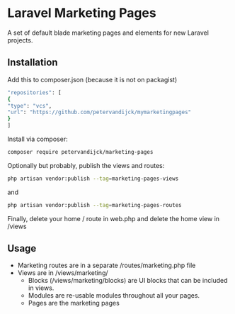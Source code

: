 # Laravel Marketing Pages

A set of default blade marketing pages and elements for new Laravel projects.

## Installation
Add this to composer.json (because it is not on packagist)
```bash
"repositories": [
{
"type": "vcs",
"url": "https://github.com/petervandijck/mymarketingpages"
}
]
```
Install via composer:

```bash
composer require petervandijck/marketing-pages
```
Optionally but probably, publish the views and routes:

```bash
php artisan vendor:publish --tag=marketing-pages-views
```
and

```bash
php artisan vendor:publish --tag=marketing-pages-routes
```

Finally, delete your home / route in web.php and delete the home view in /views

## Usage
- Marketing routes are in a separate /routes/marketing.php file
- Views are in /views/marketing/
  - Blocks (/views/marketing/blocks) are UI blocks that can be included in views.
  - Modules are re-usable modules throughout all your pages. 
  - Pages are the marketing pages